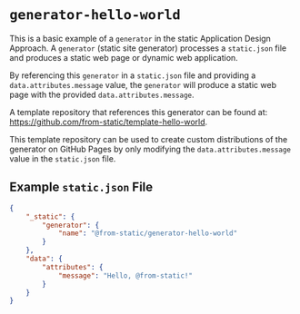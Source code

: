 # `generator-hello-world`

This is a basic example of a `generator` in the static Application Design Approach. A `generator` (static site generator) processes a `static.json` file and produces a static web page or dynamic web application.

By referencing this `generator` in a `static.json` file and providing a `data.attributes.message` value, the `generator` will produce a static web page with the provided `data.attributes.message`.

A template repository that references this generator can be found at: https://github.com/from-static/template-hello-world. 

This template repository can be used to create custom distributions of the generator on GitHub Pages by only modifying the `data.attributes.message` value in the `static.json` file.

## Example `static.json` File

```json
{
    "_static": {
        "generator": {
            "name": "@from-static/generator-hello-world"
        }
    },
    "data": {
        "attributes": {
            "message": "Hello, @from-static!"
        }
    }
}
```